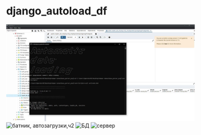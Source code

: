 # django_autoload_df

![Screen_bat](https://github.com/DanZak91/django_autoload_df/blob/main/%D0%B1%D0%B0%D1%82%D0%BD%D0%B8%D0%BA%2C%20%D0%B0%D0%B2%D1%82%D0%BE%D0%B7%D0%B0%D0%B3%D1%80%D1%83%D0%B7%D0%BA%D0%B8%2C%D1%871.JPG)
![батник, автозагрузки,ч2](https://github.com/DanZak91/django_autoload_df/assets/105082668/eeb23f4a-f83e-40ad-8f99-df6e8667bc52)
![БД](https://github.com/DanZak91/django_autoload_df/assets/105082668/32d1259a-14d0-442e-a38a-ed2cf13b42d0)
![сервер](https://github.com/DanZak91/django_autoload_df/assets/105082668/cf67cbe7-29d1-42ec-9a8e-546c79413757)
